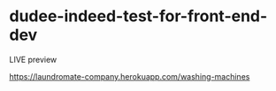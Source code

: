 # dudee-indeed-test-for-front-end-dev

LIVE preview

https://laundromate-company.herokuapp.com/washing-machines
